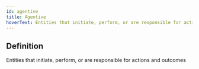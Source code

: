 ```yaml
---
id: agentive
title: Agentive
hoverText: Entities that initiate, perform, or are responsible for actions and outcomes
---
```

## Definition
Entities that initiate, perform, or are responsible for actions and outcomes
